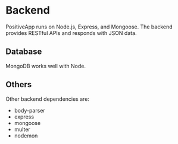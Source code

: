 # Backend

PositiveApp runs on Node.js, Express, and Mongoose. The backend provides RESTful APIs and responds with JSON data.

## Database

MongoDB works well with Node.

## Others

Other backend dependencies are:

- body-parser
- express
- mongoose
- multer
- nodemon
